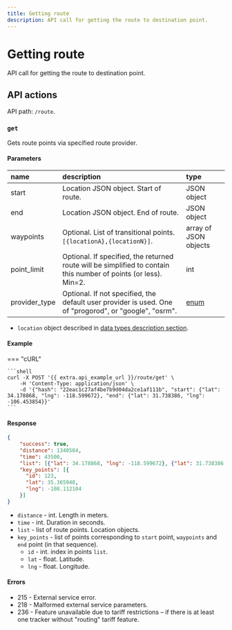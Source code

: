 ```yaml
---
title: Getting route
description: API call for getting the route to destination point.
---
```


# Getting route

API call for getting the route to destination point.


## API actions

API path: `/route`.

### `get`

Gets route points via specified route provider.

#### Parameters

| name          | description                                                                                                      | type                                           |
|:--------------|:-----------------------------------------------------------------------------------------------------------------|:-----------------------------------------------|
| start         | Location JSON object. Start of route.                                                                            | JSON object                                    |
| end           | Location JSON object. End of route.                                                                              | JSON object                                    |
| waypoints     | Optional. List of transitional points. `[{locationA},{locationN}]`.                                              | array of JSON objects                          |
| point_limit   | Optional. If specified, the returned route will be simplified to contain this number of points (or less). Min=2. | int                                            |
| provider_type | Optional. If not specified, the default user provider is used. One of "progorod", or "google", "osrm".           | [enum](../../../getting-started.md#data-types) |

* `location` object described in [data types description section](../../../getting-started.md#data-types).

#### Example

=== "cURL"

    ```shell
    curl -X POST '{{ extra.api_example_url }}/route/get' \
        -H 'Content-Type: application/json' \
        -d '{"hash": "22eac1c27af4be7b9d04da2ce1af111b", "start": {"lat": 34.178868, "lng": -118.599672}, "end": {"lat": 31.738386, "lng": -106.453854}}'
    ```

#### Response

```json
{
    "success": true,
    "distance": 1340584,
    "time": 43500,
    "list": [{"lat": 34.178868, "lng": -118.599672}, {"lat": 31.738386, "lng": -106.453854}],
    "key_points": [{
      "id": 123,
      "lat": 35.365948,
      "lng": -108.112104
    }] 
}
```

* `distance` - int. Length in meters.
* `time` - int. Duration in seconds.
* `list` - list of route points. Location objects.
* `key_points` - list of points corresponding to `start` point, `waypoints` and `end` point (in that sequence).
    * `id` - int. index in points `list`.
    * `lat` - float. Latitude.
    * `lng` - float. Longitude.

#### Errors

* 215 - External service error.
* 218 - Malformed external service parameters.
* 236 - Feature unavailable due to tariff restrictions – if there is at least one tracker without "routing" tariff feature.
